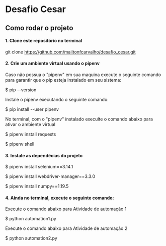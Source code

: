 # Desafio Cesar

## Como rodar o projeto

#### 1. Clone este repositório no terminal

  git clone https://github.com/mailtonfcarvalho/desafio_cesar.git

#### 2. Crie um ambiente virtual usando o pipenv

  Caso não possua o "pipenv" em sua maquina execute o seguinte comando para garantir que o pip esteja instalado em seu sistema:

$ pip --version

Instale o pipenv executando o seguinte comando:

$ pip install --user pipenv

No terminal, com o "pipenv" instalado execulte o comando abaixo para ativar o ambiente virtual

$ pipenv install requests

$ pipenv shell

#### 3. Instale as dependêcias do projeto

$ pipenv install selenium==3.14.1

$ pipenv install webdriver-manager==3.3.0

$ pipenv install numpy==1.19.5

#### 4. Ainda no terminal, execute o seguinte comando:

Execute o comando abaixo para Atividade de automação 1

$ python automation1.py

Execute o comando abaixo para Atividade de automação 2

$ python automation2.py

